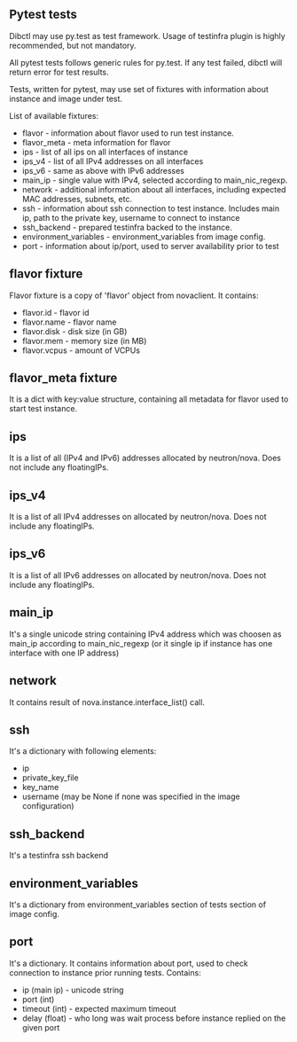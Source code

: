 Pytest tests
---

Dibctl may use py.test as test framework. Usage of testinfra plugin is highly recommended, but not mandatory.

All pytest tests follows generic rules for py.test. If any test failed, dibctl will return error for test results.

Tests, written for pytest, may use set of fixtures with information about instance and image under test.

List of available fixtures:
- flavor - information about flavor used to run test instance.
- flavor_meta - meta information for flavor
- ips - list of all ips  on all interfaces of instance
- ips_v4 - list of all IPv4 addresses on all interfaces
- ips_v6 - same as above with IPv6 addresses
- main_ip - single value with IPv4, selected according to main_nic_regexp.
- network - additional information about all interfaces, including expected MAC addresses, subnets, etc.
- ssh - information about ssh connection to test instance. Includes main ip, path to the private key, username to connect to instance
- ssh_backend - prepared testinfra backed to the instance.
- environment_variables - environment_variables from image config.
- port - information about ip/port, used to server availability prior to test

flavor fixture
---
Flavor fixture is a copy of 'flavor' object from novaclient. It contains:
- flavor.id - flavor id
- flavor.name - flavor name
- flavor.disk - disk size (in GB)
- flavor.mem - memory size (in MB)
- flavor.vcpus - amount of VCPUs

flavor_meta fixture
---
It is a dict with key:value structure, containing all metadata for flavor used to start test instance.

ips
---
It is a list of all (IPv4 and IPv6) addresses allocated by neutron/nova. Does not include any floatingIPs.

ips_v4
---
It is a list of all IPv4 addresses on allocated by neutron/nova. Does not include any floatingIPs.

ips_v6
---
It is a list of all IPv6 addresses on allocated by neutron/nova. Does not include any floatingIPs.

main_ip
---
It's a single unicode string containing IPv4 address which was choosen as main_ip according to main_nic_regexp (or  it single ip if instance has one interface with one IP address)

network
---
It contains result of nova.instance.interface_list() call.

ssh
---
It's a dictionary with following elements:
- ip
- private_key_file
- key_name
- username (may be None if none was specified in the image configuration)

ssh_backend
---
It's a testinfra ssh backend

environment_variables
---
It's a dictionary from environment_variables section of tests section of image config.

port
---
It's a dictionary. It contains information about port, used to check connection to instance prior running tests.
Contains:
- ip (main ip) - unicode string
- port (int)
- timeout (int) - expected maximum timeout
- delay (float) - who long was wait process before instance replied on the given port
